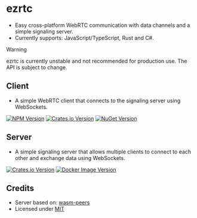 # ezrtc

-   Easy cross-platform WebRTC communication with data channels and a simple signaling server.
-   Currently supports: JavaScript/TypeScript, Rust and C#.

> [!WARNING]
> ezrtc is currently unstable and not recommended for production use. The API is subject to change.

## Client

-   A simple WebRTC client that connects to the signaling server using WebSockets.

[![NPM Version](<https://img.shields.io/npm/v/ezrtc?label=Client%20(npm)>)](https://www.npmjs.com/package/ezrtc)
[![Crates.io Version](<https://img.shields.io/crates/v/ezrtc?label=Client%20(crates)>)](https://crates.io/crates/ezrtc)
[![NuGet Version](<https://img.shields.io/nuget/v/ezrtc?label=Client%20(NuGet)>)](https://www.nuget.org/packages/ezrtc)

## Server

-   A simple signaling server that allows multiple clients to connect to each other and exchange data using WebSockets.

[![Crates.io Version](<https://img.shields.io/crates/v/ezrtc-server?label=Server%20(crates)>)](https://crates.io/crates/ezrtc-server)
[![Docker Image Version](<https://img.shields.io/docker/v/levminer/ezrtc-server?label=Server%20(Docker%20Hub)>)](https://hub.docker.com/r/levminer/ezrtc-server)

## Credits

-   Server based on: [wasm-peers](https://github.com/wasm-peers/wasm-peers)
-   Licensed under [MIT](https://github.com/levminer/ezrtc/blob/main/LICENSE.md)
